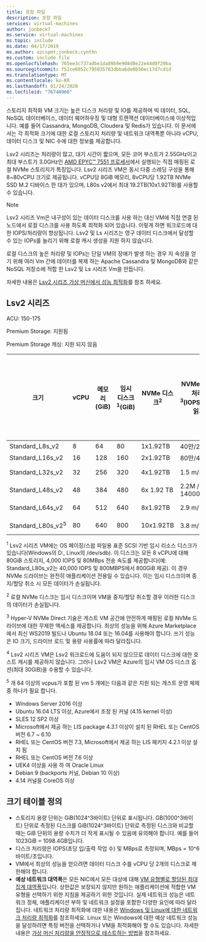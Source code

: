 ```yaml
---
title: 포함 파일
description: 포함 파일
services: virtual-machines
author: jonbeck7
ms.service: virtual-machines
ms.topic: include
ms.date: 04/17/2019
ms.author: azcspmt;jonbeck;cynthn
ms.custom: include file
ms.openlocfilehash: 765ee3c737adbe1da89b9e908d0e22e44d0f29ba
ms.sourcegitcommit: f52ce6052c795035763dbba6de0b50ec17d7cd1d
ms.translationtype: MT
ms.contentlocale: ko-KR
ms.lasthandoff: 01/24/2020
ms.locfileid: "76748966"
---
```

스토리지 최적화 VM 크기는 높은 디스크 처리량 및 IO를 제공하며 빅 데이터, SQL, NoSQL 데이터베이스, 데이터 웨어하우징 및 대형 트랜잭션 데이터베이스에 이상적입니다.  예를 들어 Cassandra, MongoDB, Cloudera 및 Redis가 있습니다. 이 문서에서는 각 최적화 크기에 대한 로컬 스토리지 처리량 및 네트워크 대역폭뿐 아니라 vCPU, 데이터 디스크 및 NIC 수에 대한 정보를 제공합니다.

Lsv2 시리즈는 처리량이 많고, 대기 시간이 짧으며, 모든 코어 부스트가 2.55GHz이고 최대 부스트가 3.0GHz인 [AMD EPYC&trade; 7551 프로세서](https://www.amd.com/en/products/epyc-7000-series)에서 실행되는 직접 매핑된 로컬 NVMe 스토리지가 특징입니다. Lsv2 시리즈 VM은 동시 다중 스레딩 구성을 통해 8~80vCPU 크기로 제공됩니다.  vCPU당 8GiB 메모리, 8vCPU당 1.92TB NVMe SSD M.2 디바이스 한 대가 있으며, L80s v2에서 최대 19.2TB(10x1.92TB)를 사용할 수 있습니다.

> [!NOTE]
> Lsv2 시리즈 Vm은 내구성이 있는 데이터 디스크를 사용 하는 대신 VM에 직접 연결 된 노드에서 로컬 디스크를 사용 하도록 최적화 되어 있습니다. 이렇게 하면 워크로드에 대한 IOPS/처리량이 향상됩니다. Lsv2 및 Ls 시리즈는 영구 데이터 디스크에서 달성할 수 있는 IOPs를 늘리기 위해 로컬 캐시 생성을 지원 하지 않습니다.
>
> 로컬 디스크의 높은 처리량 및 IOPs는 단일 VM의 장애가 발생 하는 경우 지 속성을 얻기 위해 여러 Vm 간에 데이터를 복제 하는 Apache Cassandra 및 MongoDB와 같은 NoSQL 저장소에 적합 한 Lsv2 및 Ls 시리즈 Vm을 만듭니다.
>
> 자세한 내용은 [Lsv2 시리즈 가상 머신에서 성능 최적화](../articles/virtual-machines/linux/storage-performance.md)를 참조 하세요.  


## <a name="lsv2-series"></a>Lsv2 시리즈

ACU: 150-175

Premium Storage: 지원됨

Premium Storage 캐싱: 지원 되지 않음

| 크기          | vCPU | 메모리(GiB) | 임시 디스크<sup>1</sup>(GiB) | NVMe 디스크<sup>2</sup> | NVMe 디스크 처리량<sup>3</sup>(IOPS/MBps 읽기) | 최대 캐시 되지 않은 데이터 디스크 처리량 (IOPs/MBps)<sup>4</sup> | 최대 데이터 디스크 수 | 최대 NIC 수 / 예상 네트워크 대역폭(Mbps) |
|---------------|-----------|-------------|--------------------------|----------------|---------------------------------------------------|-------------------------------------------|------------------------------|------------------------------| 
| Standard_L8s_v2   |  8 |  64 |  80 |  1x1.92TB  | 40만/2000  | 8000/160   | 16 | 2 / 3200  |
| Standard_L16s_v2  | 16 | 128 | 160 |  2x1.92TB  | 80만/4000  | 16000/320  | 32 | 4 / 6400  |
| Standard_L32s_v2  | 32 | 256 | 320 |  4x1.92TB  | 1.5 m/8000    | 32000/640  | 32 | 8 / 12800 |
| Standard_L48s_v2  | 48 | 384 | 480 |  6x 1.92 TB  | 2.2M / 14000   | 48000/960  | 32 | 8/16000 + |
| Standard_L64s_v2  | 64 | 512 | 640 |  8x1.92TB  | 2.9 m/16000   | 64000/1280 | 32 | 8/16000 + |
| Standard_L80s_v2<sup>5</sup> | 80 | 640 | 800 | 10x1.92TB   | 3.8 m/2만   | 80000/1400 | 32 | 8/16000 + |

<sup>1</sup> Lsv2 시리즈 VM에는 OS 페이징/스왑 파일용 표준 SCSI 기반 임시 리소스 디스크가 있습니다(Windows의 D:, Linux의 /dev/sdb). 이 디스크는 모든 8 vCPU에 대해 80GiB 스토리지, 4,000 IOPS 및 80MBps 전송 속도를 제공합니다(예: Standard_L80s_v2는 40,000 IOPS 및 800MBPS에서 800GiB 제공). 이 경우 NVMe 드라이브는 완전히 애플리케이션 전용일 수 있습니다. 이는 임시 디스크이며 중지/할당 취소 시 모든 데이터가 손실됩니다.

<sup>2</sup> 로컬 NVMe 디스크는 임시 디스크이며 VM을 중지/할당 취소할 경우 이러한 디스크의 데이터가 손실됩니다.

<sup>3</sup> Hyper-V NVMe Direct 기술은 게스트 VM 공간에 안전하게 매핑된 로컬 NVMe 드라이브에 대한 무제한 액세스를 제공합니다.  최상의 성능을 위해 Azure Marketplace에서 최신 WS2019 빌드나 Ubuntu 18.04 또는 16.04를 사용해야 합니다.  쓰기 성능은 IO 크기, 드라이브 로드 및 용량 사용률에 따라 달라집니다.

<sup>4</sup> Lsv2 시리즈 VM은 Lsv2 워크로드에 도움이 되지 않으므로 데이터 디스크에 대한 호스트 캐시를 제공하지 않습니다.  그러나 Lsv2 VM은 Azure의 임시 VM OS 디스크 옵션(최대 30GiB)을 수용할 수 있습니다.

<sup>5</sup> 개 64 이상의 vcpus가 포함 된 vm 5 개에는 다음과 같은 지원 되는 게스트 운영 체제 중 하나가 필요 합니다.
- Windows Server 2016 이상
- Ubuntu 16.04 LTS 이상, Azure에서 조정 된 커널 (4.15 kernel 이상)
- SLES 12 SP2 이상
- Microsoft에서 제공 하는 LIS package 4.3.1 이상이 설치 된 RHEL 또는 CentOS 버전 6.7 ~ 6.10
- RHEL 또는 CentOS 버전 7.3, Microsoft에서 제공 하는 LIS 패키지 4.2.1 이상 설치 됨
- RHEL 또는 CentOS 버전 7.6 이상
- UEK4 이상을 사용 하 여 Oracle Linux
- Debian 9 (backports 커널, Debian 10 이상)
- 4\.14 커널을 CoreOS 이상


## <a name="size-table-definitions"></a>크기 테이블 정의

- 스토리지 용량 단위는 GiB(1024^3바이트) 단위로 표시됩니다. GB(1000^3바이트) 단위로 측정된 디스크를 GiB(1024^3바이트) 단위로 측정된 디스크와 비교할 때는 GiB 단위의 용량 수치가 더 작게 표시될 수 있음에 유의해야 합니다. 예를 들어 1023GiB = 1098.4GB입니다.
- 디스크 처리량은 IOPS(초당 입/출력 작업 수) 및 MBps로 측정되며, MBps = 10^6바이트/초입니다.
- VM에서 최상의 성능을 얻으려면 데이터 디스크 수를 vCPU 당 2개의 디스크로 제한해야 합니다.
- **예상 네트워크 대역폭**은 모든 NIC에서 모든 대상에 대해 [VM 유형별로 할당된 최대 집계 대역폭](../articles/virtual-network/virtual-machine-network-throughput.md)입니다. 상한값은 보장되지 않지만 원하는 애플리케이션에 적합한 VM 유형을 선택하기 위한 지침을 제공하기 위한 것입니다. 실제 네트워크 성능은 네트워크 정체, 애플리케이션 부하 및 네트워크 설정을 포함한 다양한 요인에 따라 달라집니다. 네트워크 처리량 최적화에 대한 내용은 [Windows 및 Linux에 대한 네트워크 처리량 최적화](../articles/virtual-network/virtual-network-optimize-network-bandwidth.md)를 참조하세요. Linux 또는 Windows에 대한 예상 네트워크 성능을 달성하려면 특정 버전을 선택하거나 VM을 최적화해야 할 수도 있습니다. 자세한 내용은 [가상 머신 처리량을 안정적으로 테스트하는 방법](../articles/virtual-network/virtual-network-bandwidth-testing.md)을 참조하세요.
